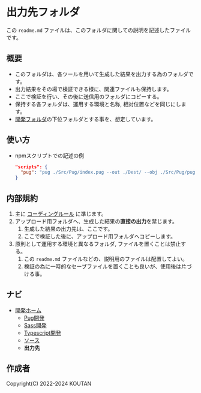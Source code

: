 # 出力先フォルダ

この `readme.md` ファイルは、このフォルダに関しての説明を記述したファイルです。

## 概要

- このフォルダは、各ツールを用いて生成した結果を出力する為のフォルダです。
- 出力結果をその場で検証できる様に、関連ファイルも保持します。
- ここで検証を行い、その後に送信用のフォルダにコピーする。
- 保持する各フォルダは、運用する環境と名称, 相対位置などを同じにします。
- [開発フォルダ](../README.md)の下位フォルダとする事を、想定しています。

## 使い方

- npmスクリプトでの記述の例

    ```JSON:package.json
    "scripts": {
      "pug": "pug ./Src/Pug/index.pug --out ./Dest/ --obj ./Src/Pug/pug.json --extension htm --pretty",
    }
    ```

## 内部規約

1. 主に [コーディングルール](../Document/codingrules.md) に準じます。
2. アップロード用フォルダへ、生成した結果の**直接の出力**を禁じます。
    1. 生成した結果の出力先は、ここです。
    2. ここで検証した後に、アップロード用フォルダへコピーします。
3. 原則として運用する環境と異なるフォルダ, ファイルを置くことは禁止する。
    1. この `readme.md` ファイルなどの、説明用のファイルは配置してよい。
    2. 検証の為に一時的なセーブファイルを置くことも良いが、使用後は片づける事。

## ナビ

- [開発ホーム](../README.md)
  - [Pug開発](../Pug/README.md)
  - [Sass開発](../Sass/README.md)
  - [Typescript開発](../Typescript/README.md)
  - [ソース](../Src/README.md)
  - **出力先**

## 作成者

Copyright(C) 2022-2024 KOUTAN
